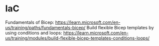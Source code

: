 # IaC

Fundamentals of Bicep: https://learn.microsoft.com/en-us/training/paths/fundamentals-bicep/
  Build flexible Bicep templates by using conditions and loops: https://learn.microsoft.com/en-us/training/modules/build-flexible-bicep-templates-conditions-loops/
